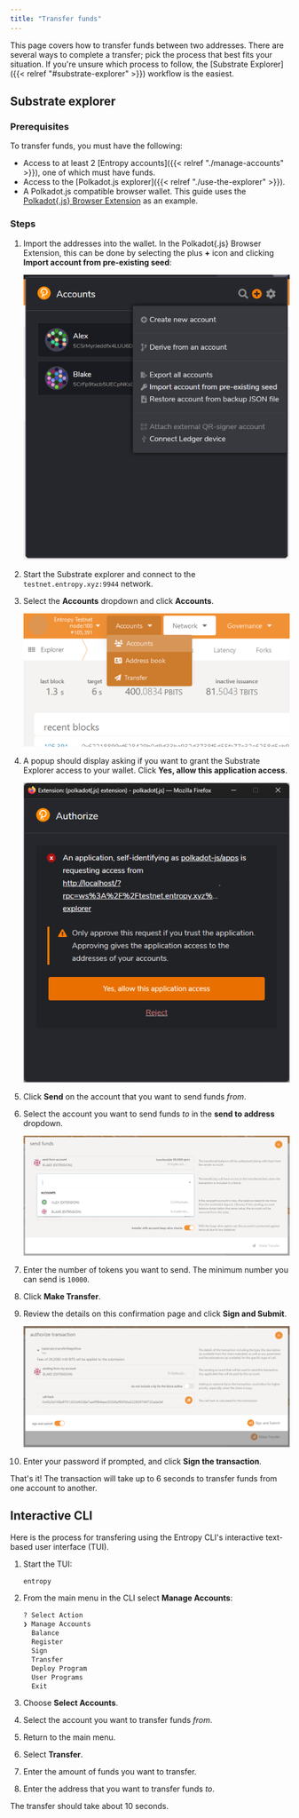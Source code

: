 ```yaml
---
title: "Transfer funds"
---
```


This page covers how to transfer funds between two addresses. There are several ways to complete a transfer; pick the process that best fits your situation. If you're unsure which process to follow, the [Substrate Explorer]({{< relref "#substrate-explorer" >}}) workflow is the easiest.

## Substrate explorer

### Prerequisites

To transfer funds, you must have the following:

- Access to at least 2 [Entropy accounts]({{< relref "./manage-accounts" >}}), one of which must have funds.
- Access to the [Polkadot.js explorer]({{< relref "./use-the-explorer" >}}).
- A Polkadot.js compatible browser wallet. This guide uses the [Polkadot\{.js\} Browser Extension](https://polkadot.js.org/extension/) as an example.

### Steps

1. Import the addresses into the wallet. In the Polkadot\{.js\} Browser Extension, this can be done by selecting the plus **+** icon and clicking **Import account from pre-existing seed**:

   ![](./images/transfer-funds-import-accounts.png)

1. Start the Substrate explorer and connect to the `testnet.entropy.xyz:9944` network.
1. Select the **Accounts** dropdown and click **Accounts**.

   ![](./images/transfer-funds-accounts-dropdown.png)

1. A popup should display asking if you want to grant the Substrate Explorer access to your wallet. Click **Yes, allow this application access**.

   ![](./images/transfer-funds-authorize-application.png)

1. Click **Send** on the account that you want to send funds _from_.
1. Select the account you want to send funds _to_ in the **send to address** dropdown.

   ![](./images/transfer-funds-select-to-address.png)

1. Enter the number of tokens you want to send. The minimum number you can send is `10000`.
1. Click **Make Transfer**.
1. Review the details on this confirmation page and click **Sign and Submit**.

   ![](./images/transfer-funds-authorize-transaction.png)

1. Enter your password if prompted, and click **Sign the transaction**.

That's it! The transaction will take up to 6 seconds to transfer funds from one account to another.

## Interactive CLI

Here is the process for transfering using the Entropy CLI's interactive text-based user interface (TUI).

1. Start the TUI:

    ```shell
    entropy
    ```

1. From the main menu in the CLI select **Manage Accounts**:

    ```output
    ? Select Action
    ❯ Manage Accounts
      Balance
      Register
      Sign
      Transfer
      Deploy Program
      User Programs
      Exit
    ```

1. Choose **Select Accounts**.
1. Select the account you want to transfer funds _from_.
1. Return to the main menu.
1. Select **Transfer**.
1. Enter the amount of funds you want to transfer.
1. Enter the address that you want to transfer funds _to_.

The transfer should take about 10 seconds.

<!--
## SDK

The feature is not currently available in the SDK. To track the progress of this upcoming guide, see [issue #81 in the Entropy Docs repository](https://github.com/entropyxyz/entropy-docs/issues/81).
-->
